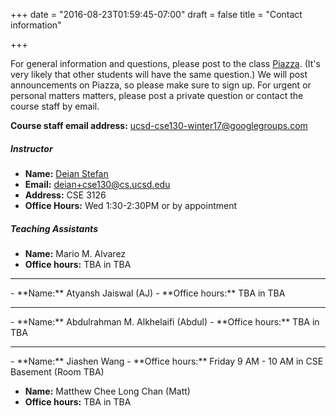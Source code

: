 +++
date = "2016-08-23T01:59:45-07:00"
draft = false
title = "Contact information"

+++

For general information and questions, please post to the class
[Piazza](https://piazza.com/ucsd/winter2017/cse130).  (It's very likely that
other students will have the same question.) We will post announcements on
Piazza, so please make sure to sign up.  For urgent or personal matters
matters, please post a private question or contact the course staff by email.

**Course staff email address:** <ucsd-cse130-winter17@googlegroups.com>

##### Instructor

- **Name:** [Deian Stefan](https://cseweb.ucsd.edu/~dstefan/)
- **Email:** <deian+cse130@cs.ucsd.edu>
- **Address:** CSE 3126 
- **Office Hours:** Wed 1:30-2:30PM or by appointment

##### Teaching Assistants

- **Name:** Mario M. Alvarez
- **Office hours:** TBA in TBA
<hr/>
- **Name:** Atyansh Jaiswal (AJ)
- **Office hours:** TBA in TBA
<hr/>
- **Name:** Abdulrahman M. Alkhelaifi (Abdul)
- **Office hours:** TBA in TBA
<hr/>
- **Name:** Jiashen Wang
- **Office hours:** Friday 9 AM - 10 AM in CSE Basement (Room TBA)

- **Name:** Matthew Chee Long Chan (Matt)
- **Office hours:** TBA in TBA

